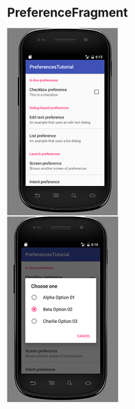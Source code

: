 # PreferenceFragment
![dd](https://github.com/2pommmmmmm/PreferenceFragment/blob/master/photo/1.png)
![dd](https://github.com/2pommmmmmm/PreferenceFragment/blob/master/photo/2.png)


